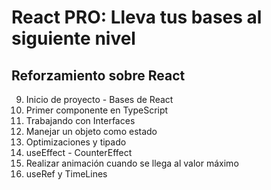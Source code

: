 
# React PRO: Lleva tus bases al siguiente nivel
## Reforzamiento sobre React

9. Inicio de proyecto - Bases de React
10. Primer componente en TypeScript
11. Trabajando con Interfaces
12. Manejar un objeto como estado
13. Optimizaciones y tipado
14. useEffect - CounterEffect
15. Realizar animación cuando se llega al valor máximo
16. useRef y TimeLines